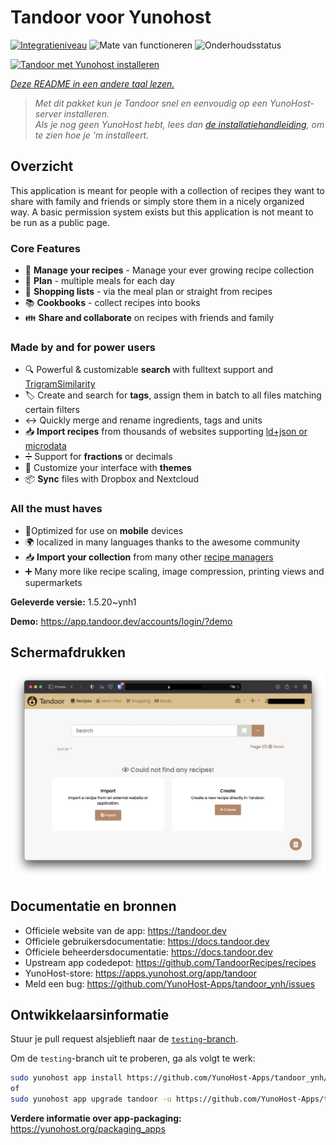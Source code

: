<!--
NB: Deze README is automatisch gegenereerd door <https://github.com/YunoHost/apps/tree/master/tools/readme_generator>
Hij mag NIET handmatig aangepast worden.
-->

# Tandoor voor Yunohost

[![Integratieniveau](https://dash.yunohost.org/integration/tandoor.svg)](https://ci-apps.yunohost.org/ci/apps/tandoor/) ![Mate van functioneren](https://ci-apps.yunohost.org/ci/badges/tandoor.status.svg) ![Onderhoudsstatus](https://ci-apps.yunohost.org/ci/badges/tandoor.maintain.svg)

[![Tandoor met Yunohost installeren](https://install-app.yunohost.org/install-with-yunohost.svg)](https://install-app.yunohost.org/?app=tandoor)

*[Deze README in een andere taal lezen.](./ALL_README.md)*

> *Met dit pakket kun je Tandoor snel en eenvoudig op een YunoHost-server installeren.*  
> *Als je nog geen YunoHost hebt, lees dan [de installatiehandleiding](https://yunohost.org/install), om te zien hoe je 'm installeert.*

## Overzicht

This application is meant for people with a collection of recipes they want to share with family and friends or simply
store them in a nicely organized way. A basic permission system exists but this application is not meant to be run as 
a public page.

### Core Features

- 🥗 **Manage your recipes** - Manage your ever growing recipe collection
- 📆 **Plan** - multiple meals for each day
- 🛒 **Shopping lists** - via the meal plan or straight from recipes
- 📚 **Cookbooks** - collect recipes into books
- 👪 **Share and collaborate** on recipes with friends and family

### Made by and for power users

- 🔍 Powerful & customizable **search** with fulltext support and [TrigramSimilarity](https://docs.djangoproject.com/en/3.0/ref/contrib/postgres/search/#trigram-similarity)
- 🏷️ Create and search for **tags**, assign them in batch to all files matching certain filters
- ↔️ Quickly merge and rename ingredients, tags and units 
- 📥️ **Import recipes** from thousands of websites supporting [ld+json or microdata](https://schema.org/Recipe)
- ➗ Support for **fractions** or decimals
- 🎨 Customize your interface with **themes**
- 📦 **Sync** files with Dropbox and Nextcloud
  
### All the must haves

- 📱Optimized for use on **mobile** devices
- 🌍 localized in many languages thanks to the awesome community
- 📥️ **Import your collection** from many other [recipe managers](https://docs.tandoor.dev/features/import_export/)
- ➕ Many more like recipe scaling, image compression, printing views and supermarkets

**Geleverde versie:** 1.5.20~ynh1

**Demo:** <https://app.tandoor.dev/accounts/login/?demo>

## Schermafdrukken

![Schermafdrukken van Tandoor](./doc/screenshots/example.jpg)

## Documentatie en bronnen

- Officiele website van de app: <https://tandoor.dev>
- Officiele gebruikersdocumentatie: <https://docs.tandoor.dev>
- Officiele beheerdersdocumentatie: <https://docs.tandoor.dev>
- Upstream app codedepot: <https://github.com/TandoorRecipes/recipes>
- YunoHost-store: <https://apps.yunohost.org/app/tandoor>
- Meld een bug: <https://github.com/YunoHost-Apps/tandoor_ynh/issues>

## Ontwikkelaarsinformatie

Stuur je pull request alsjeblieft naar de [`testing`-branch](https://github.com/YunoHost-Apps/tandoor_ynh/tree/testing).

Om de `testing`-branch uit te proberen, ga als volgt te werk:

```bash
sudo yunohost app install https://github.com/YunoHost-Apps/tandoor_ynh/tree/testing --debug
of
sudo yunohost app upgrade tandoor -u https://github.com/YunoHost-Apps/tandoor_ynh/tree/testing --debug
```

**Verdere informatie over app-packaging:** <https://yunohost.org/packaging_apps>

